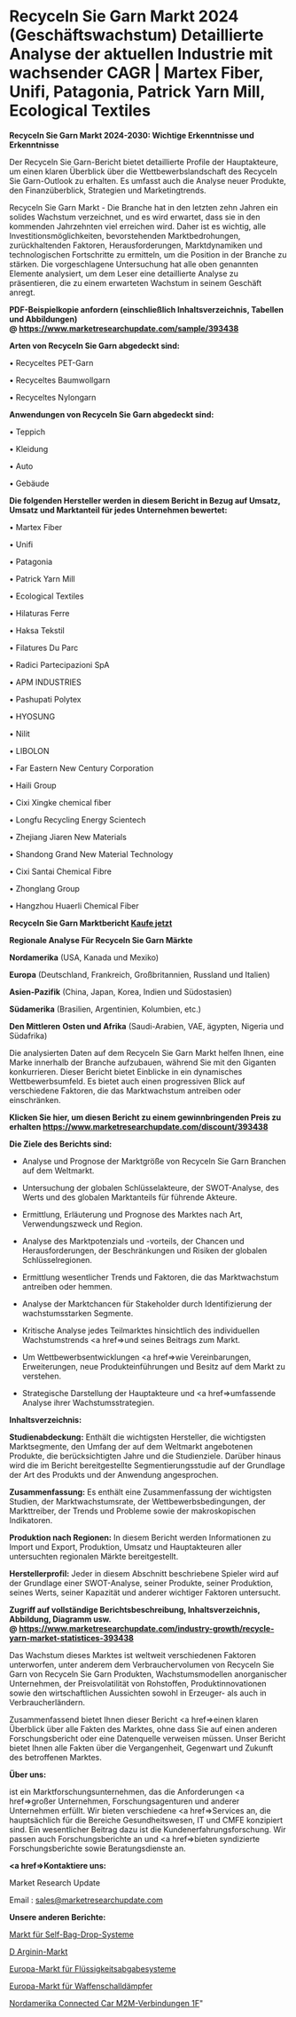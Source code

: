 # Recyceln Sie Garn Markt 2024 (Geschäftswachstum) Detaillierte Analyse der aktuellen Industrie mit wachsender CAGR | Martex Fiber, Unifi, Patagonia, Patrick Yarn Mill, Ecological Textiles

<strong>Recyceln Sie Garn Markt 2024-2030: Wichtige Erkenntnisse und Erkenntnisse</strong>

Der Recyceln Sie Garn-Bericht bietet detaillierte Profile der Hauptakteure, um einen klaren Überblick über die Wettbewerbslandschaft des Recyceln Sie Garn-Outlook zu erhalten. Es umfasst auch die Analyse neuer Produkte, den Finanzüberblick, Strategien und Marketingtrends.

Recyceln Sie Garn Markt - Die Branche hat in den letzten zehn Jahren ein solides Wachstum verzeichnet, und es wird erwartet, dass sie in den kommenden Jahrzehnten viel erreichen wird. Daher ist es wichtig, alle Investitionsmöglichkeiten, bevorstehenden Marktbedrohungen, zurückhaltenden Faktoren, Herausforderungen, Marktdynamiken und technologischen Fortschritte zu ermitteln, um die Position in der Branche zu stärken. Die vorgeschlagene Untersuchung hat alle oben genannten Elemente analysiert, um dem Leser eine detaillierte Analyse zu präsentieren, die zu einem erwarteten Wachstum in seinem Geschäft anregt.

<strong><b>PDF-Beispielkopie anfordern (einschließlich Inhaltsverzeichnis, Tabellen und Abbildungen) @ </b></strong><strong><a href=https://www.marketresearchupdate.com/sample/393438><strong>https://www.marketresearchupdate.com/sample/393438</u></a></strong></strong>

<strong>Arten von Recyceln Sie Garn abgedeckt sind:</strong>

• Recyceltes PET-Garn

• Recyceltes Baumwollgarn

• Recyceltes Nylongarn

<strong>Anwendungen von Recyceln Sie Garn abgedeckt sind:</strong>

• Teppich

• Kleidung

• Auto

• Gebäude

<strong>Die folgenden Hersteller werden in diesem Bericht in Bezug auf Umsatz, Umsatz und Marktanteil für jedes Unternehmen bewertet:</strong>

• Martex Fiber

• Unifi

• Patagonia

• Patrick Yarn Mill

• Ecological Textiles

• Hilaturas Ferre

• Haksa Tekstil

• Filatures Du Parc

• Radici Partecipazioni SpA

• APM INDUSTRIES

• Pashupati Polytex

• HYOSUNG

• Nilit

• LIBOLON

• Far Eastern New Century Corporation

• Haili Group

• Cixi Xingke chemical fiber

• Longfu Recycling Energy Scientech

• Zhejiang Jiaren New Materials

• Shandong Grand New Material Technology

• Cixi Santai Chemical Fibre

• Zhonglang Group

• Hangzhou Huaerli Chemical Fiber

<strong>Recyceln Sie Garn Marktbericht <a href=https://www.marketresearchupdate.com/buynow/393438>Kaufe jetzt</a></strong>

<strong>Regionale Analyse Für Recyceln Sie Garn Märkte</strong>

<strong>Nordamerika</strong> (USA, Kanada und Mexiko)

<strong>Europa</strong> (Deutschland, Frankreich, Großbritannien, Russland und Italien)

<strong>Asien-Pazifik</strong> (China, Japan, Korea, Indien und Südostasien)

<strong>Südamerika</strong> (Brasilien, Argentinien, Kolumbien, etc.)

<strong>Den Mittleren</strong> <strong>Osten und Afrika</strong> (Saudi-Arabien, VAE, ägypten, Nigeria und Südafrika)

Die analysierten Daten auf dem Recyceln Sie Garn Markt helfen Ihnen, eine Marke innerhalb der Branche aufzubauen, während Sie mit den Giganten konkurrieren. Dieser Bericht bietet Einblicke in ein dynamisches Wettbewerbsumfeld. Es bietet auch einen progressiven Blick auf verschiedene Faktoren, die das Marktwachstum antreiben oder einschränken.

<strong>Klicken Sie hier, um diesen Bericht zu einem gewinnbringenden Preis zu erhalten
</strong><strong><a href=https://www.marketresearchupdate.com/discount/393438>https://www.marketresearchupdate.com/discount/393438</b></u></strong></a>

<strong>Die Ziele des Berichts sind:</strong>

- Analyse und Prognose der Marktgröße von Recyceln Sie Garn Branchen auf dem Weltmarkt.

- Untersuchung der globalen Schlüsselakteure, der SWOT-Analyse, des Werts und des globalen Marktanteils für führende Akteure.

- Ermittlung, Erläuterung und Prognose des Marktes nach Art, Verwendungszweck und Region.

- Analyse des Marktpotenzials und -vorteils, der Chancen und Herausforderungen, der Beschränkungen und Risiken der globalen Schlüsselregionen.

- Ermittlung wesentlicher Trends und Faktoren, die das Marktwachstum antreiben oder hemmen.

- Analyse der Marktchancen für Stakeholder durch Identifizierung der wachstumsstarken Segmente.

- Kritische Analyse jedes Teilmarktes hinsichtlich des individuellen Wachstumstrends <a href=>und</a> seines Beitrags zum Markt.

- Um Wettbewerbsentwicklungen <a href=>wie</a> Vereinbarungen, Erweiterungen, neue Produkteinführungen und Besitz auf dem Markt zu verstehen.

- Strategische Darstellung der Hauptakteure und <a href=>umfas</a>sende Analyse ihrer Wachstumsstrategien.

<strong>Inhaltsverzeichnis:</strong>

<strong>Studienabdeckung:</strong> Enthält die wichtigsten Hersteller, die wichtigsten Marktsegmente, den Umfang der auf dem Weltmarkt angebotenen Produkte, die berücksichtigten Jahre und die Studienziele. Darüber hinaus wird die im Bericht bereitgestellte Segmentierungsstudie auf der Grundlage der Art des Produkts und der Anwendung angesprochen.

<strong>Zusammenfassung:</strong> Es enthält eine Zusammenfassung der wichtigsten Studien, der Marktwachstumsrate, der Wettbewerbsbedingungen, der Markttreiber, der Trends und Probleme sowie der makroskopischen Indikatoren.

<strong>Produktion nach Regionen:</strong> In diesem Bericht werden Informationen zu Import und Export, Produktion, Umsatz und Hauptakteuren aller untersuchten regionalen Märkte bereitgestellt.

<strong>Herstellerprofil:</strong> Jeder in diesem Abschnitt beschriebene Spieler wird auf der Grundlage einer SWOT-Analyse, seiner Produkte, seiner Produktion, seines Werts, seiner Kapazität und anderer wichtiger Faktoren untersucht.

<strong><b>Zugriff auf vollständige Berichtsbeschreibung, Inhaltsverzeichnis, Abbildung, Diagramm usw. @ </b></strong><strong><a href=https://www.marketresearchupdate.com/industry-growth/recycle-yarn-market-statistices-393438>https://www.marketresearchupdate.com/industry-growth/recycle-yarn-market-statistices-393438</a></strong>

Das Wachstum dieses Marktes ist weltweit verschiedenen Faktoren unterworfen, unter anderem dem Verbrauchervolumen von Recyceln Sie Garn von Recyceln Sie Garn Produkten, Wachstumsmodellen anorganischer Unternehmen, der Preisvolatilität von Rohstoffen, Produktinnovationen sowie den wirtschaftlichen Aussichten sowohl in Erzeuger- als auch in Verbraucherländern.

Zusammenfassend bietet Ihnen dieser Bericht <a href=>einen</a> klaren Überblick über alle Fakten des Marktes, ohne dass Sie auf einen anderen Forschungsbericht oder eine Datenquelle verweisen müssen. Unser Bericht bietet Ihnen alle Fakten über die Vergangenheit, Gegenwart und Zukunft des betroffenen Marktes.

<strong>Über uns:</strong>

 ist ein Marktforschungsunternehmen, das die Anforderungen <a href=>großer</a> Unternehmen, Forschungsagenturen und anderer Unternehmen erfüllt. Wir bieten verschiedene <a href=>Services</a> an, die hauptsächlich für die Bereiche Gesundheitswesen, IT und CMFE konzipiert sind. Ein wesentlicher Beitrag dazu ist die Kundenerfahrungsforschung. Wir passen auch Forschungsberichte an und <a href=>bieten</a> syndizierte Forschungsberichte sowie Beratungsdienste an.

<strong><a href=>Kontaktiere uns:</a></strong>

Market Research Update

Email : sales@marketresearchupdate.com

<strong>Unsere anderen Berichte:</strong>

<a href=https://www.linkedin.com/pulse/self-bag-drop-systems-market-size-growth-set-surge-significantly>Markt für Self-Bag-Drop-Systeme</a>

<a href=https://www.linkedin.com/pulse/d-arginine-market-outlooks-2023-size>D Arginin-Markt</a>

<a href=https://www.linkedin.com/pulse/europe-fluid-dispensing-systems-market-size-share-trends>Europa-Markt für Flüssigkeitsabgabesysteme</a>

<a href=https://www.linkedin.com/pulse/europe-gun-silencer-market-size-2023-top-key>Europa-Markt für Waffenschalldämpfer</a>

<a href=https://www.linkedin.com/pulse/north-america-connected-car-m2m-connections-1f>Nordamerika Connected Car M2M-Verbindungen 1F</a>"
